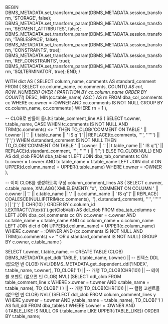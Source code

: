 BEGIN
  DBMS_METADATA.set_transform_param(DBMS_METADATA.session_transform, 'STORAGE', false);
  DBMS_METADATA.set_transform_param(DBMS_METADATA.session_transform, 'SEGMENT_ATTRIBUTES', false);
  DBMS_METADATA.set_transform_param(DBMS_METADATA.session_transform, 'TABLESPACE', false);
  DBMS_METADATA.set_transform_param(DBMS_METADATA.session_transform, 'CONSTRAINTS', true);     
  DBMS_METADATA.set_transform_param(DBMS_METADATA.session_transform, 'REF_CONSTRAINTS', true);
  DBMS_METADATA.set_transform_param(DBMS_METADATA.session_transform, 'SQLTERMINATOR', true);
END;
/

WITH
dict AS (
  SELECT column_name, comments AS standard_comment
  FROM (
    SELECT
        cc.column_name,
        cc.comments,
        COUNT(*) AS cnt,
        ROW_NUMBER() OVER (
          PARTITION BY cc.column_name
          ORDER BY COUNT(*) DESC, MIN(cc.table_name) ASC
        ) AS rn
    FROM   dba_col_comments cc
    WHERE  cc.owner = :OWNER
      AND  cc.comments IS NOT NULL
    GROUP  BY cc.column_name, cc.comments
  )
  WHERE rn = 1
),

-- CLOB로 만들어 둡니다
table_comment_line AS (
  SELECT
      t.owner,
      t.table_name,
      CASE
        WHEN tc.comments IS NOT NULL AND TRIM(tc.comments) <> '' THEN
          TO_CLOB('COMMENT ON TABLE ' || t.owner || '.' || t.table_name ||
                  ' IS q''[' || REPLACE(tc.comments, '''', '''''') || ']'';')
        WHEN d.standard_comment IS NOT NULL THEN
          TO_CLOB('COMMENT ON TABLE ' || t.owner || '.' || t.table_name ||
                  ' IS q''[' || REPLACE(d.standard_comment, '''', '''''') || ']'';')
        ELSE
          TO_CLOB(NULL)
      END AS ddl_clob
  FROM dba_tables t
  LEFT JOIN dba_tab_comments tc
    ON tc.owner = t.owner AND tc.table_name = t.table_name
  LEFT JOIN dict d
    ON UPPER(d.column_name) = UPPER(t.table_name)
  WHERE t.owner = :OWNER
),

-- 이미 CLOB를 생성하도록 구성
column_comment_lines AS (
  SELECT
      c.owner,
      c.table_name,
      XMLAGG(
        XMLELEMENT(
          "x",
          'COMMENT ON COLUMN ' || c.owner || '.' || c.table_name || '.' || c.column_name ||
          ' IS q''[' ||
          REPLACE(
            COALESCE(NULLIF(TRIM(cc.comments), ''), d.standard_comment),
            '''', ''''''
          ) || ']'';' || CHR(10)
        )
        ORDER BY c.column_id
      ).EXTRACT('//text()').getClobVal() AS ddl_clob
  FROM dba_tab_columns c
  LEFT JOIN dba_col_comments cc
    ON cc.owner = c.owner AND cc.table_name = c.table_name AND cc.column_name = c.column_name
  LEFT JOIN dict d
    ON UPPER(d.column_name) = UPPER(c.column_name)
  WHERE c.owner = :OWNER
    AND (cc.comments IS NOT NULL AND TRIM(cc.comments) <> '' OR d.standard_comment IS NOT NULL)
  GROUP BY c.owner, c.table_name
)

SELECT
    t.owner,
    t.table_name,
    -- CREATE TABLE (CLOB)
    DBMS_METADATA.get_ddl('TABLE', t.table_name, t.owner)
    ||
    -- 인덱스 DDL (없으면 빈 CLOB)
    NVL(DBMS_METADATA.get_dependent_ddl('INDEX', t.table_name, t.owner), TO_CLOB(''))
    ||
    -- 개행
    TO_CLOB(CHR(10))
    ||
    -- 테이블 코멘트 (없으면 빈 CLOB)
    NVL(
      (SELECT ddl_clob FROM table_comment_line x
        WHERE x.owner = t.owner AND x.table_name = t.table_name),
      TO_CLOB('')
    )
    ||
    -- 개행
    TO_CLOB(CHR(10))
    ||
    -- 컬럼 코멘트들 (없으면 빈 CLOB)
    NVL(
      (SELECT ddl_clob FROM column_comment_lines y
        WHERE y.owner = t.owner AND y.table_name = t.table_name),
      TO_CLOB('')
    ) AS full_ddl
FROM dba_tables t
WHERE t.owner = :OWNER
  AND (:TABLE_LIKE IS NULL OR t.table_name LIKE UPPER(:TABLE_LIKE))
ORDER BY t.table_name;
